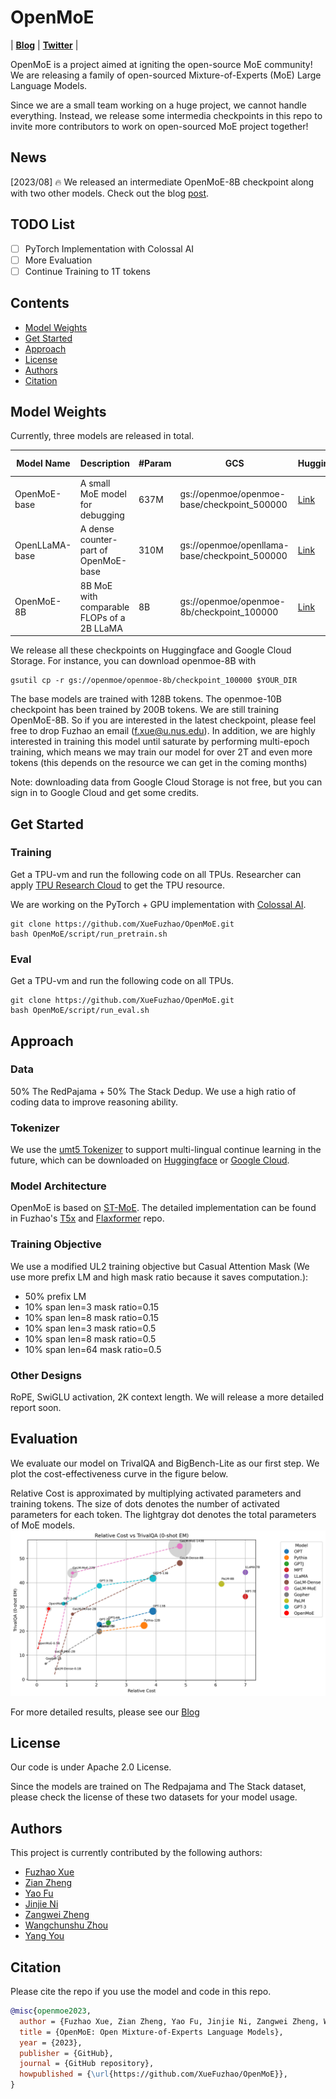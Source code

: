 # OpenMoE
| [**Blog**](https://www.notion.so/Aug-2023-OpenMoE-v0-2-Release-43808efc0f5845caa788f2db52021879) | [**Twitter**](https://twitter.com/XueFz) |

OpenMoE is a project aimed at igniting the open-source MoE community! We are releasing a family of open-sourced Mixture-of-Experts (MoE) Large Language Models.

Since we are a small team working on a huge project, we cannot handle everything. Instead, we release some intermedia checkpoints in this repo to invite more contributors to work on open-sourced MoE project together!

## News

[2023/08] 🔥 We released an intermediate OpenMoE-8B checkpoint along with two other models. Check out the blog [post]().

## TODO List

- [ ] PyTorch Implementation with Colossal AI
- [ ] More Evaluation
- [ ] Continue Training to 1T tokens

## Contents
- [Model Weights](#model-weights)
- [Get Started](#get-started)
- [Approach](#approach)
- [License](#license)
- [Authors](#authors)
- [Citation](#citation)


## Model Weights
Currently, three models are released in total.


| Model Name     | Description                      | #Param   | GCS | Huggingface | Gin File   |
|----------------|-------------------------------------------------|----------|-------------|-------------|----------  |
| OpenMoE-base   | A small MoE model for debugging                 |637M      |gs://openmoe/openmoe-base/checkpoint_500000 |[Link](https://huggingface.co/fuzhao/OpenMoE_Base) |[Link](https://github.com/XueFuzhao/t5x/blob/main/t5x/examples/t5/t5_1_1/examples/openmoe_base.gin)  |   
| OpenLLaMA-base | A dense counter-part of OpenMoE-base            |310M      |gs://openmoe/openllama-base/checkpoint_500000|[Link](https://huggingface.co/fuzhao/OpenLLaMA_Base) |[Link](https://github.com/XueFuzhao/t5x/blob/main/t5x/examples/t5/t5_1_1/examples/openllama_base.gin)  |     
| OpenMoE-8B     | 8B MoE with comparable FLOPs of a 2B LLaMA      |8B        |gs://openmoe/openmoe-8b/checkpoint_100000|[Link](https://huggingface.co/fuzhao/OpenMoE_8B) |[Link](https://github.com/XueFuzhao/t5x/blob/main/t5x/examples/t5/t5_1_1/examples/openmoe_large.gin) |

We release all these checkpoints on Huggingface and Google Cloud Storage. For instance, you can download openmoe-8B with 
```
gsutil cp -r gs://openmoe/openmoe-8b/checkpoint_100000 $YOUR_DIR
```

The base models are trained with 128B tokens. The openmoe-10B checkpoint has been trained by 200B tokens. We are still training OpenMoE-8B. So if you are interested in the latest checkpoint, please feel free to drop Fuzhao an email (f.xue@u.nus.edu). In addition, we are highly interested in training this model until saturate by performing multi-epoch training, which means we may train our model for over 2T and even more tokens (this depends on the resource we can get in the coming months)

Note: downloading data from Google Cloud Storage is not free, but you can sign in to Google Cloud and get some credits.


## Get Started

### Training

Get a TPU-vm and run the following code on all TPUs. Researcher can apply [TPU Research Cloud](https://sites.research.google/trc/about/) to get the TPU resource.

We are working on the PyTorch + GPU implementation with [Colossal AI](https://github.com/hpcaitech/ColossalAI).
```
git clone https://github.com/XueFuzhao/OpenMoE.git
bash OpenMoE/script/run_pretrain.sh
```


### Eval

Get a TPU-vm and run the following code on all TPUs.
```
git clone https://github.com/XueFuzhao/OpenMoE.git
bash OpenMoE/script/run_eval.sh
```


## Approach
### Data
50% The RedPajama + 50% The Stack Dedup.
We use a high ratio of coding data to improve reasoning ability.

### Tokenizer
We use the [umt5 Tokenizer](https://arxiv.org/abs/2304.09151) to support multi-lingual continue learning in the future, which can be downloaded on [Huggingface](https://huggingface.co/google/umt5-small/tree/main) or [Google Cloud](https://github.com/google-research/t5x/blob/main/docs/models.md#umt5-checkpoints).

### Model Architecture
OpenMoE is based on [ST-MoE](https://arxiv.org/abs/2202.08906). The detailed implementation can be found in Fuzhao's [T5x](https://github.com/XueFuzhao/t5x) and [Flaxformer](https://github.com/XueFuzhao/flaxformer) repo.

### Training Objective
We use a modified UL2 training objective but Casual Attention Mask (We use more prefix LM and high mask ratio because it saves computation.):
- 50% prefix LM
- 10% span len=3 mask ratio=0.15
- 10% span len=8 mask ratio=0.15
- 10% span len=3 mask ratio=0.5
- 10% span len=8 mask ratio=0.5
- 10% span len=64 mask ratio=0.5

### Other Designs
RoPE, SwiGLU activation, 2K context length. We will release a more detailed report soon.

## Evaluation

We evaluate our model on TrivalQA and BigBench-Lite as our first step. We plot the cost-effectiveness curve in the figure below. 

Relative Cost is approximated by multiplying activated parameters and training tokens. The size of dots denotes the number of activated parameters for each token. The lightgray dot denotes the total parameters of MoE models.
![Plot](figure/triqa.png)

For more detailed results, please see our [Blog]()



## License

Our code is under Apache 2.0 License.

Since the models are trained on The Redpajama and The Stack dataset, please check the license of these two datasets for your model usage.


## Authors

This project is currently contributed by the following authors:

- [Fuzhao Xue](https://xuefuzhao.github.io/)
- [Zian Zheng](https://www.linkedin.com/in/zian-zheng-21a715239)
- [Yao Fu](https://franxyao.github.io/)
- [Jinjie Ni](http://jinjie.one/)
- [Zangwei Zheng](https://zhengzangw.github.io/)
- [Wangchunshu Zhou](https://michaelzhouwang.github.io/)
- [Yang You](https://www.comp.nus.edu.sg/~youy/)


## Citation

Please cite the repo if you use the model and code in this repo.

```bibtex
@misc{openmoe2023,
  author = {Fuzhao Xue, Zian Zheng, Yao Fu, Jinjie Ni, Zangwei Zheng, Wangchunshu Zhou and Yang You},
  title = {OpenMoE: Open Mixture-of-Experts Language Models},
  year = {2023},
  publisher = {GitHub},
  journal = {GitHub repository},
  howpublished = {\url{https://github.com/XueFuzhao/OpenMoE}},
}
```


